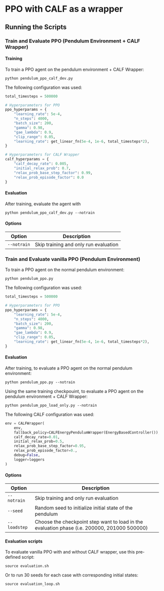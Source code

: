 # PPO with CALF as a wrapper

## Running the Scripts

### Train and Evaluate PPO (Pendulum Environment + CALF Wrapper)

#### Training
To train a PPO agent on the pendulum environment + CALF Wrapper:

```shell
python pendulum_ppo_calf_dev.py
```

The following configuration was used:

```python
total_timesteps = 500000

# Hyperparameters for PPO
ppo_hyperparams = {
    "learning_rate": 5e-4, 
    "n_steps": 4000,
    "batch_size": 200,
    "gamma": 0.98,
    "gae_lambda": 0.9,
    "clip_range": 0.05,
    "learning_rate": get_linear_fn(5e-4, 1e-6, total_timesteps*2),
}

# Hyperparameters for CALF Wrapper
calf_hyperparams = {
    "calf_decay_rate": 0.005,
    "initial_relax_prob": 0.7,
    "relax_prob_base_step_factor": 0.99,
    "relax_prob_episode_factor": 0.0
}
```

#### Evaluation
After training, evaluate the agent with 
```shell
python pendulum_ppo_calf_dev.py --notrain
```

#### Options

Option | Description |
| ----- |  ----- |
| `--notrain` | Skip training and only run evaluation |


### Train and Evaluate vanilla PPO (Pendulum Environment)
To train a PPO agent on the normal pendulum environment:

```shell
python pendulum_ppo.py
```

The following configuration was used:

```python
total_timesteps = 500000

# Hyperparameters for PPO
ppo_hyperparams = {
    "learning_rate": 5e-4, 
    "n_steps": 4000,
    "batch_size": 200,
    "gamma": 0.98,
    "gae_lambda": 0.9,
    "clip_range": 0.05,
    "learning_rate": get_linear_fn(5e-4, 1e-6, total_timesteps*2),
}
```
#### Evaluation
After training, to evaluate a PPO agent on the normal pendulum environment:

```shell
python pendulum_ppo.py --notrain
```

Using the same training checkpouint, to evaluate a PPO agent on the pendulum environment + CALF Wrapper:

```shell
python pendulum_ppo_load_only.py --notrain
```

The following CALF configuration was used:
```python
env = CALFWrapper(
    env,
    fallback_policy=CALFEnergyPendulumWrapper(EnergyBasedController()),
    calf_decay_rate=0.01,
    initial_relax_prob=0.5,
    relax_prob_base_step_factor=0.95,
    relax_prob_episode_factor=0.,
    debug=False,
    logger=loggers
)
```

#### Options

Option | Description |
| ----- |  ----- |
| `--notrain` | Skip training and only run evaluation |
| `--seed` | Random seed to initialize initial state of the pendulum |
| `--loadstep` | Choose the checkpoint step want to load in the evaluation phase (i.e. 200000, 201000 500000) |


#### Evaluation scripts
To evaluate vanilla PPO with and without CALF wrapper, use this pre-defined script:
```shell
source evaluation.sh
```
Or to run 30 seeds for each case with corresponding initial states:
```shell
source evaluation_loop.sh
```
